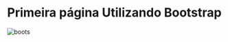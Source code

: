 # Primeira página Utilizando Bootstrap
![boots](https://user-images.githubusercontent.com/109548564/196008301-26009d08-e81d-4f1b-bfb8-a187397ffe0e.PNG)
